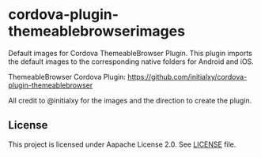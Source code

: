 <!---
    Licensed to the Apache Software Foundation (ASF) under one
    or more contributor license agreements.  See the NOTICE file
    distributed with this work for additional information
    regarding copyright ownership.  The ASF licenses this file
    to you under the Apache License, Version 2.0 (the
    "License"); you may not use this file except in compliance
    with the License.  You may obtain a copy of the License at

      http://www.apache.org/licenses/LICENSE-2.0

    Unless required by applicable law or agreed to in writing,
    software distributed under the License is distributed on an
    "AS IS" BASIS, WITHOUT WARRANTIES OR CONDITIONS OF ANY
    KIND, either express or implied.  See the License for the
    specific language governing permissions and limitations
    under the License.
-->

cordova-plugin-themeablebrowserimages
===============================

Default images for Cordova ThemeableBrowser Plugin. This plugin imports the default images to the corresponding native folders for Android and iOS.

ThemeableBrowser Cordova Plugin:
https://github.com/initialxy/cordova-plugin-themeablebrowser

All credit to @initialxy for the images and the direction to create the plugin.

License
-------

This project is licensed under Aapache License 2.0. See [LICENSE](LICENSE) file.